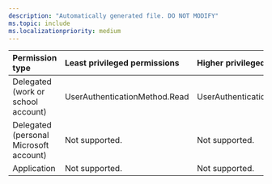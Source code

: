 ```yaml
---
description: "Automatically generated file. DO NOT MODIFY"
ms.topic: include
ms.localizationpriority: medium
---
```


|Permission type|Least privileged permissions|Higher privileged permissions|
|:---|:---|:---|
|Delegated (work or school account)|UserAuthenticationMethod.Read|UserAuthenticationMethod.ReadWrite|
|Delegated (personal Microsoft account)|Not supported.|Not supported.|
|Application|Not supported.|Not supported.|